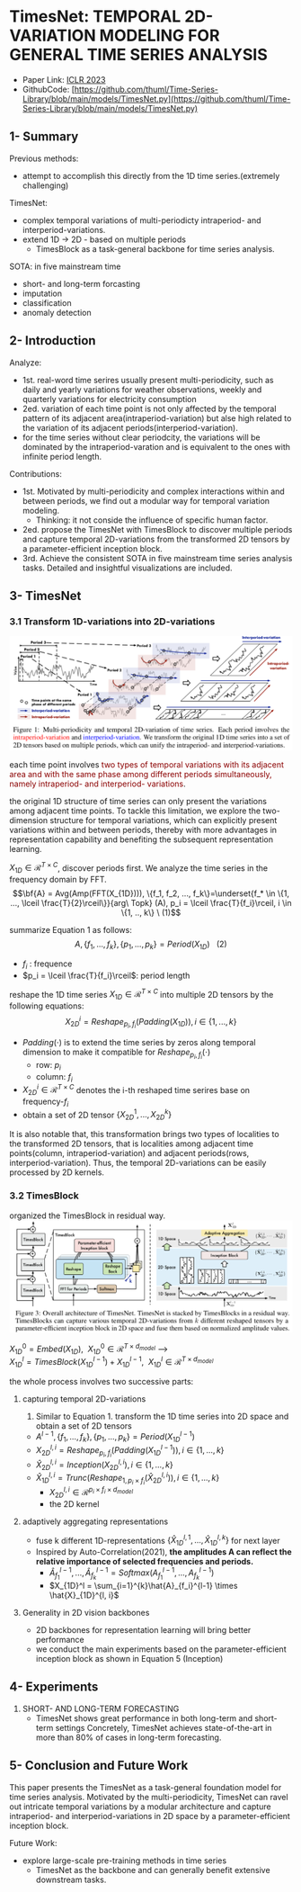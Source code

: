 # TimesNet: TEMPORAL 2D-VARIATION MODELING FOR GENERAL TIME SERIES ANALYSIS

- Paper Link: [ICLR 2023](https://openreview.net/pdf?id=ju_Uqw384Oq)
- GithubCode: [https://github.com/thuml/Time-Series-Library/blob/main/models/TimesNet.py](https://github.com/thuml/Time-Series-Library/blob/main/models/TimesNet.py)


## 1- Summary
Previous methods:
- attempt to accomplish this directly from the 1D time series.(extremely challenging)

TimesNet:
- complex temporal variations of multi-periodicty intraperiod- and interperiod-variations.
- extend 1D -> 2D - based on multiple periods
    - TimesBlock as a task-general backbone for time series analysis.

SOTA: in five mainstream time
- short- and long-term forcasting
- imputation
- classification
- anomaly detection


## 2- Introduction

Analyze:
- 1st. real-word time serires usually present multi-periodicity, such as daily and yearly variations for weather observations, weekly and quarterly variations for electricity consumption
- 2ed. variation of each time point is not only affected by the temporal pattern of its adjacent area(intraperiod-variation) but alse high related to the variation of its adjacent periods(interperiod-variation).
- for the time series without clear periodcity, the variations will be dominated by the intraperiod-varation and is 
    equivalent to the ones with infinite period length.

Contributions:
- 1st. Motivated by multi-periodicity and complex interactions within and between periods, we find out a modular way for temporal variation modeling.
    - Thinking: it not conside the influence of specific human factor.
- 2ed. propose the TimesNet with TimesBlock to discover multiple periods and capture temporal 2D-variations from the transformed 2D tensors by a parameter-efficient inception block.
- 3rd. Achieve the consistent SOTA in five mainstream time series analysis tasks. Detailed and insightful visualizations are included.

## 3- TimesNet
### 3.1 Transform 1D-variations into 2D-variations

![1Dto2D](./pic/TimesNet-1Dto2D.png)

each time point involves <font color=darkred>two types of temporal variations with its adjacent area and with the same phase among different periods simultaneously, namely intraperiod- and interperiod- variations</font>.

the original 1D structure of time series can only present the variations among adjacent time points.
To tackle this limitation, we explore the two-dimension structure for temporal variations, which can explicitly present variations within and between periods, thereby with more advantages in representation capability and benefiting the subsequent representation learning.

$X_{1D} \in \mathcal{R}^{T \times C}$, discover periods first. We analyze the time series in the frequency domain by FFT. 
$$\bf{A} = Avg(Amp(FFT(X_{1D}))), \{f_1, f_2, ..., f_k\}=\underset{f_* \in \{1, ..., \lceil \frac{T}{2}\rceil\}}{arg\ Topk} (A), p_i = \lceil \frac{T}{f_i}\rceil, i \in \{1, .., k\} \ (1)$$

summarize Equation 1 as follows:
$$A, \{f_1, ..., f_k\}, \{p_1, ..., p_k\}=Period(X_{1D}) \ \ \ (2)$$
- $f_i$ : frequence
- $p_i = \lceil \frac{T}{f_i}\rceil$: period length 

reshape the 1D time series $X_{1D} \in \mathcal{R}^{T \times C}$ into multiple 2D tensors by the following equations:
$$X^{i}_{2D} = Reshape_{p_i, f_i}(Padding(X_{1D})), i \in \{1, ..., k\}$$

- $Padding(\cdot)$ is to extend the time series by zeros along temporal dimension to make it compatible for $Reshape_{p_i, f_i}(\cdot)$
    - row: $p_i$
    - column: $f_i$
- $X^{i}_{2D} \in \mathcal{R}^{T\times C}$ denotes the i-th reshaped time serires base on frequency-$f_i$
- obtain a set of 2D tensor $\{ X^{1}_{2D}, ..., X^{k}_{2D}  \}$

It is also notable that, this transformation brings two types of localities to the transformed 2D tensors, that is localities among adjacent time points(column, intraperiod-variation) and adjacent periods(rows, interperiod-variation). Thus, the temporal 2D-variations can be easily processed by 2D kernels.


### 3.2 TimesBlock

organized the TimesBlock in residual way.
![timeBlock](./pic/TimesNet-TimeBlock.png)

$X_{1D}^0 = Embed(X_{1D}),\ \ X_{1D}^0 \in \mathcal{R}^{T\times d_{model}}$ -->   
$X^{l}_{1D} = TimesBlock(X^{l-1}_{1D}) +X^{l-1}_{1D}, \ \ X^{l}_{1D} \in \mathcal{R}^{T\times d_{model}}$

the whole process involves two successive parts:
1. capturing temporal 2D-variations 
   1. Similar to Equation 1. transform the 1D time series into 2D space and obtain a set of 2D tensors
    - $A^{l-1},\{f_1,...,f_k\},\{p_1, ..., p_k\}=Period(X^{l-1}_{1D})$
    - $X_{2D}^{l, i}=Reshape_{p_i, f_i}(Padding(X^{l-1}_{1D})), i\in \{1, ..., k\}$  
    - $\hat{X}_{2D}^{l, i}=Inception(X^{l, i}_{2D}), i\in \{1, ..., k\}$   
    - $\hat{X}_{1D}^{l, i}=Trunc(Reshape_{1, p_i\times f_i}(\hat{X}_{2D}^{l, i})),  i\in \{1, ..., k\}$  
        - $X_{2D}^{l, i} \in \mathcal{R}^{p_i \times f_i \times d_{model}}$ 
        - the 2D kernel

2. adaptively aggregating representations
    - fuse k different 1D-representations $\{\hat{X}_{1D}^{l, 1}, ..., \hat{X}_{1D}^{l, k}\}$ for next layer
    - Inspired by Auto-Correlation(2021), **the amplitudes A can reflect the relative importance of selected frequencies and periods.**
        - $\hat{A}_{f_1}^{l-1}, ..., \hat{A}_{f_k}^{l-1}=Softmax(A_{f_1}^{l-1}, ..., A_{f_k}^{l-1})$
        - $X_{1D}^l = \sum_{i=1}^{k}\hat{A}_{f_i}^{l-1} \times \hat{X}_{1D}^{l, i}$

3. Generality in 2D vision backbones
    - 2D backbones for representation learning will bring better performance
    - we conduct the main experiments based on the parameter-efficient inception block as shown in Equation 5 (Inception)


## 4- Experiments

1. SHORT- AND LONG-TERM FORECASTING
    - TimesNet shows great performance in both long-term and short-term settings Concretely, TimesNet achieves state-of-the-art in more than 80% of cases in long-term forecasting.



## 5- Conclusion and Future Work

This paper presents the TimesNet as a task-general foundation model for time series analysis. Motivated
by the multi-periodicity, TimesNet can ravel out intricate temporal variations by a modular
architecture and capture intraperiod- and interperiod-variations in 2D space by a parameter-efficient
inception block.

Future Work:
- explore large-scale pre-training methods in time series
    - TimesNet as the backbone and can generally benefit extensive downstream tasks.